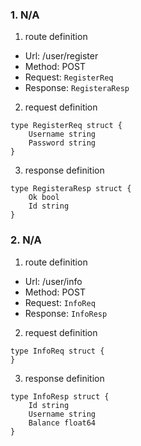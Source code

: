 ### 1. N/A

1. route definition

- Url: /user/register
- Method: POST
- Request: `RegisterReq`
- Response: `RegisteraResp`

2. request definition



```golang
type RegisterReq struct {
	Username string 
	Password string 
}
```


3. response definition



```golang
type RegisteraResp struct {
	Ok bool 
	Id string 
}
```

### 2. N/A

1. route definition

- Url: /user/info
- Method: POST
- Request: `InfoReq`
- Response: `InfoResp`

2. request definition



```golang
type InfoReq struct {
}
```


3. response definition



```golang
type InfoResp struct {
	Id string 
	Username string 
	Balance float64 
}
```

